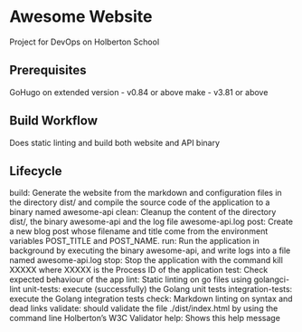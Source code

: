 # Awesome Website

Project for DevOps on Holberton School

## Prerequisites

GoHugo on extended version - v0.84 or above make - v3.81 or above

## Build Workflow

Does static linting and build both website and API binary

## Lifecycle

build: Generate the website from the markdown and configuration
files in the directory dist/ and compile the source code of the application
to a binary named awesome-api
clean: Cleanup the content of the directory dist/, the binary awesome-api
and the log file awesome-api.log
post: Create a new blog post whose filename and title come from the
environment variables POST_TITLE and POST_NAME.
run: Run the application in background by executing the binary awesome-api,
and write logs into a file named awesome-api.log
stop: Stop the application with the command kill
XXXXX where XXXXX is the Process ID of the application
test: Check expected behaviour of the app
lint: Static linting on go files using golangci-lint
unit-tests: execute (successfully) the Golang unit tests
integration-tests: execute the Golang integration tests
check: Markdown linting on syntax and dead links
validate: should validate the file ./dist/index.html by using the
command line Holberton’s W3C Validator
help: Shows this help message
